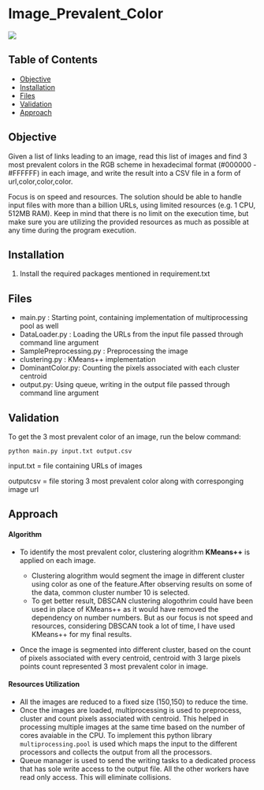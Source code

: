 # Image_Prevalent_Color
![](https://img.shields.io/badge/python-3.5-green.svg?style=flat)

## Table of Contents

- [Objective](#objective)
- [Installation](#installation)
- [Files](#files)
- [Validation](#validation)
- [Approach](#approach)

## Objective

Given a list of links leading to an image, read this list of images and find 3 most prevalent colors in the RGB scheme in hexadecimal format (#000000 - #FFFFFF) in each image, and write the result into a CSV file in a form of url,color,color,color.

Focus is on speed and resources. The solution should be able to handle input files with more than a billion URLs, using limited resources (e.g. 1 CPU, 512MB RAM). Keep in mind that there is no limit on the execution time, but make sure you are utilizing the provided resources as much as possible at any time during the program execution.

## Installation
1. Install the required packages mentioned in requirement.txt

## Files
- main.py : Starting point, containing implementation of multiprocessing pool as well
- DataLoader.py : Loading the URLs from the input file passed through command line argument
- SamplePreprocessing.py : Preprocessing the image
- clustering.py : KMeans++ implementation
- DominantColor.py: Counting the pixels associated with each cluster centroid
- output.py: Using queue, writing in the output file passed through command line argument
 

## Validation

To get the 3 most prevalent color of an image, run the below command:

```console
python main.py input.txt output.csv
```

input.txt = file containing URLs of images 

outputcsv = file storing 3 most prevalent color along with corresponging image url

## Approach

#### Algorithm

- To identify the most prevalent color, clustering alogrithm **KMeans++** is applied on each image. 
    - Clustering alogrithm would segment the image in different cluster using color as one of the feature.After observing results on some of the data, common cluster number 10 is selected. 
    - To get better result, DBSCAN clustering alogothrim could have been used in place of KMeans++ as it would have removed the dependency on number numbers. But as our focus is not speed and resources, considering DBSCAN took a lot of time, I have used KMeans++ for my final results.

- Once the image is segmented into different cluster, based on the count of pixels associated with every centroid, centroid with 3 large pixels points count represented 3 most prevalent color in image. 

#### Resources Utilization

- All the images are reduced to a fixed size (150,150) to reduce the time.
- Once the images are loaded, multiprocessing is used to preprocess, cluster and count pixels associated with centroid. This helped in processing multiple images at the same time based on the number of cores avaiable in the CPU. To implement this python library `multiprocessing.pool` is used which maps the input to the different processors and collects the output from all the processors.
- Queue manager is used to send the writing tasks to a dedicated process that has sole write access to the output file. All the other workers have read only access. This will eliminate collisions.
